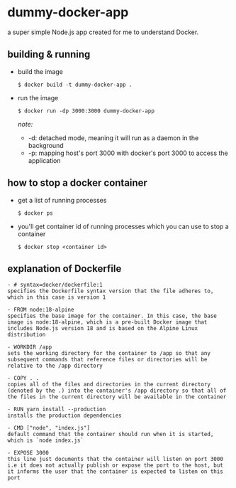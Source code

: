 #  dummy-docker-app

a super simple Node.js app created for me to understand Docker.

## building & running

- build the image
  ```
  $ docker build -t dummy-docker-app .
  ```
- run the image

  ```
  $ docker run -dp 3000:3000 dummy-docker-app
  ```

  _note:_

  - -d: detached mode, meaning it will run as a daemon in the background
  - -p: mapping host's port 3000 with docker's port 3000 to access the application

## how to stop a docker container

- get a list of running processes
  ```
  $ docker ps
  ```
- you'll get container id of running processes which you can use to stop a container
  ```
  $ docker stop <container id>
  ```

## explanation of Dockerfile

```
- # syntax=docker/dockerfile:1
specifies the Dockerfile syntax version that the file adheres to, which in this case is version 1

- FROM node:18-alpine
specifies the base image for the container. In this case, the base image is node:18-alpine, which is a pre-built Docker image that includes Node.js version 18 and is based on the Alpine Linux distribution

- WORKDIR /app
sets the working directory for the container to /app so that any subsequent commands that reference files or directories will be relative to the /app directory

- COPY . .
copies all of the files and directories in the current directory (denoted by the .) into the container's /app directory so that all of the files in the current directory will be available in the container

- RUN yarn install --production
installs the production dependencies

- CMD ["node", "index.js"]
default command that the container should run when it is started, which is `node index.js`

- EXPOSE 3000
this line just documents that the container will listen on port 3000 i.e it does not actually publish or expose the port to the host, but it informs the user that the container is expected to listen on this port
```
